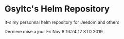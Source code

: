 # Gsyltc's Helm Repository

It-s my personnal helm repository for Jeedom and others

Derniere mise a jour Fri Nov  8 16:24:12 STD 2019
